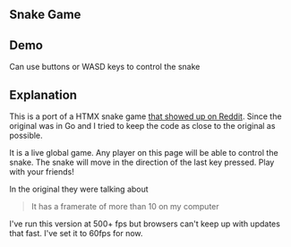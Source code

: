 ## Snake Game

## Demo

<div
			id="snake_example"
			class="flex flex-col gap-4"
			data-on-load="sse('/examples/snake/updates')"
		>
			<div id="snake_buttons"></div>
      <div id="snake_arena"></div>
      <div class="alert alert-info">
        <iconify-icon icon="mdi:snake"></iconify-icon>
				Can use buttons or WASD keys to control the snake
			</div>
  </div>

## Explanation

This is a port of a HTMX snake game [that showed up on Reddit](https://www.reddit.com/r/htmx/comments/1eqenc8/snake_game_demo_implemented_with_htmx_no_extra/). Since the original was in Go and I tried to keep the code as close to the original as possible.

It is a live global game. Any player on this page will be able to control the snake. The snake will move in the direction of the last key pressed. Play with your friends!

In the original they were talking about

> It has a framerate of more than 10 on my computer

I've run this version at 500+ fps but browsers can't keep up with updates that fast. I've set it to 60fps for now.
